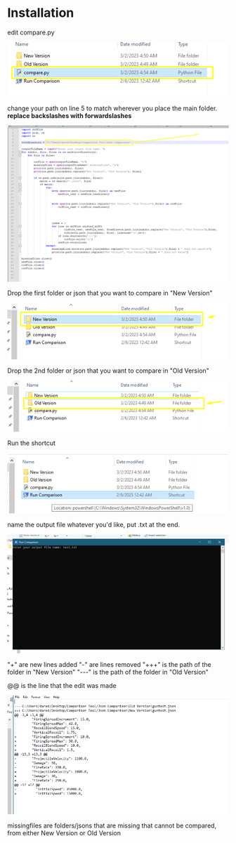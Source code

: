 # Installation
edit compare.py

![](screenshots/compare.png)

change your path on line 5 to match wherever you place the main folder. **replace backslashes with forwardslashes**


![](screenshots/path.png)

Drop the first folder or json that you want to compare in "New Version"

![](screenshots/new.png)

Drop the 2nd folder or json that you want to compare in "Old Version"

![](screenshots/old.png)

Run the shortcut

![](screenshots/run.png)

name the output file whatever you'd like, put .txt at the end.

![](screenshots/test.png)



"+" are new lines added
"-" are lines removed
"+++" is the path of the folder in "New Version"
"---" is the path of the folder in "Old Version"

@@ is the line that the edit was made

![](screenshots/output.png)

missingfiles are folders/jsons that are missing that cannot be compared, from either New Version or Old Version

